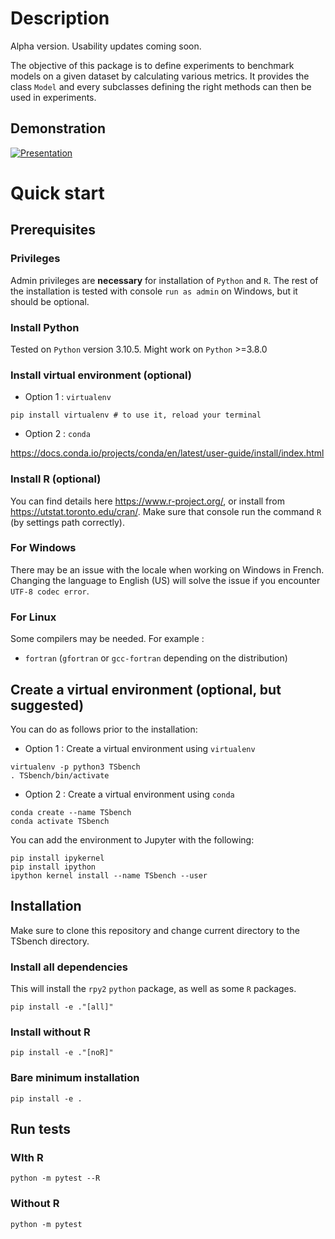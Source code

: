 # Description

Alpha version. Usability updates coming soon.

The objective of this package is to define experiments to benchmark
models on a given dataset by calculating various metrics. It provides
the class `Model` and every subclasses defining the right methods can
then be used in experiments.

## Demonstration

[![Presentation](https://img.youtube.com/vi/s0gMqWn-nXo/0.jpg)](https://www.youtube.com/watch?v=s0gMqWn-nXo)

# Quick start

## Prerequisites

### Privileges

Admin privileges are **necessary** for installation of `Python` and `R`.
The rest of the installation is tested with console `run as admin` on
Windows, but it should be optional.

### Install Python

Tested on `Python` version 3.10.5. Might work on `Python` \>=3.8.0

### Install virtual environment (optional)

-   Option 1 : `virtualenv`

``` shell
pip install virtualenv # to use it, reload your terminal
```

-   Option 2 : `conda`

<https://docs.conda.io/projects/conda/en/latest/user-guide/install/index.html>

### Install R (optional)

You can find details here <https://www.r-project.org/>, or install from
<https://utstat.toronto.edu/cran/>. Make sure that console run the
command `R` (by settings path correctly).

### For Windows

There may be an issue with the locale when working on Windows in French.
Changing the language to English (US) will solve the issue if you
encounter `UTF-8 codec error`.

### For Linux

Some compilers may be needed. For example :

-   `fortran` (`gfortran` or `gcc-fortran` depending on the
    distribution)

## Create a virtual environment (optional, but suggested)

You can do as follows prior to the installation:

-   Option 1 : Create a virtual environment using `virtualenv`

``` shell
virtualenv -p python3 TSbench
. TSbench/bin/activate
```

-   Option 2 : Create a virtual environment using `conda`

``` shell
conda create --name TSbench
conda activate TSbench
```

You can add the environment to Jupyter with the following:

``` shell
pip install ipykernel
pip install ipython
ipython kernel install --name TSbench --user
```

## Installation

Make sure to clone this repository and change current directory to the
TSbench directory.

### Install all dependencies

This will install the `rpy2` `python` package, as well as some `R`
packages.

``` shell
pip install -e ."[all]"
```

### Install without R

``` shell
pip install -e ."[noR]"
```

### Bare minimum installation

``` shell
pip install -e .
```

## Run tests

### WIth R

``` shell
python -m pytest --R
```

### Without R

``` shell
python -m pytest
```
